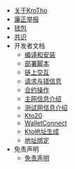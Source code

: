 - [关于KroTho](/intro.md)
- [廉正举报](/Integrity.md)
- [钱包](/wallet.md)
- [共识](/consensus.md)
- 开发者文档
    - [编译和安装](/dev/install.md)
    - [部署脚本](/dev/deploy.md)
    - [链上交互](/dev/sdk.md)
    - [请求与错信息](/dev/json-rpc.md)
    - [合约操作](/dev/contract.md)
    <!-- - [私链搭建](/dev/private_chain.md) -->
    <!-- - [Graph Node](/dev/graphnode.md) -->
    - [主网信息介绍](/mainnet.md)
    - [测试网信息介绍](/testnet.md)
    <!-- - [DApp治理](/dev/dapp-gov.md) -->
    - [Kto20](/dev/hrc20.md)
    - [WalletConnect](/dev/wallet-connect.md)
    <!-- - [gasprice](/dev/gasprice.md) -->
    <!-- - [交易池问题](/dev/txpool.md) -->
    <!-- - [挖矿交易加速](/dev/txspeedup.md) -->
    - [Kto地址生成](/dev/create_address.md)
    - [地址绑定](/dev/bingding_address.md)
- 免责声明
    - [免责声明](/disclaimer.md)

